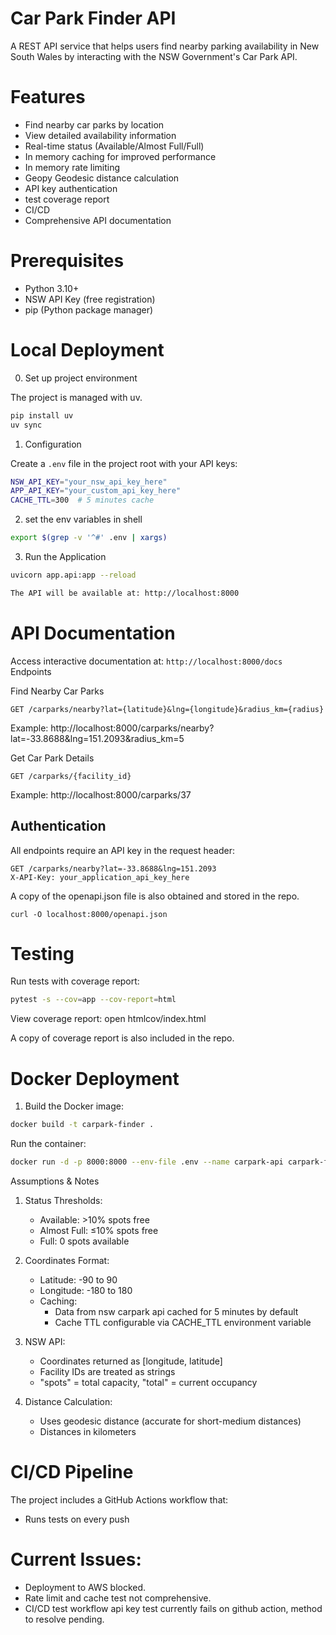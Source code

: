 # Car Park Finder API

A REST API service that helps users find nearby parking availability in New South Wales by interacting with the NSW Government's Car Park API.

# Features

- Find nearby car parks by location
- View detailed availability information
- Real-time status (Available/Almost Full/Full)
- In memory caching for improved performance
- In memory rate limiting
- Geopy Geodesic distance calculation
- API key authentication
- test coverage report
- CI/CD
- Comprehensive API documentation

# Prerequisites

- Python 3.10+
- NSW API Key (free registration)
- pip (Python package manager)


# Local Deployment
0. Set up project environment

The project is managed with uv.
```bash
pip install uv
uv sync
```

1. Configuration

Create a `.env` file in the project root with your API keys:

```bash
NSW_API_KEY="your_nsw_api_key_here"
APP_API_KEY="your_custom_api_key_here"
CACHE_TTL=300  # 5 minutes cache
```
2. set the env variables in shell 
```bash
export $(grep -v '^#' .env | xargs)
```

3. Run the Application
```bash
uvicorn app.api:app --reload

The API will be available at: http://localhost:8000
```
# API Documentation

Access interactive documentation at: `http://localhost:8000/docs` 
Endpoints

Find Nearby Car Parks

```
GET /carparks/nearby?lat={latitude}&lng={longitude}&radius_km={radius}
```
Example: http://localhost:8000/carparks/nearby?lat=-33.8688&lng=151.2093&radius_km=5

Get Car Park Details
```
GET /carparks/{facility_id}
```
Example: http://localhost:8000/carparks/37


## Authentication

All endpoints require an API key in the request header:
```
GET /carparks/nearby?lat=-33.8688&lng=151.2093
X-API-Key: your_application_api_key_here
```

A copy of the openapi.json file is also obtained and stored in the repo.
```
curl -O localhost:8000/openapi.json
```

# Testing

Run tests with coverage report:
```bash
pytest -s --cov=app --cov-report=html
```

View coverage report: open htmlcov/index.html

A copy of coverage report is also included in the repo.

# Docker Deployment


1. Build the Docker image:
```bash
docker build -t carpark-finder .
```

Run the container:
```bash
docker run -d -p 8000:8000 --env-file .env --name carpark-api carpark-finder
```
Assumptions & Notes

1. Status Thresholds:
   - Available: >10% spots free
   - Almost Full: ≤10% spots free
   - Full: 0 spots available

2. Coordinates Format:
   - Latitude: -90 to 90
   - Longitude: -180 to 180
   - Caching:
     - Data from nsw carpark api cached for 5 minutes by default
     - Cache TTL configurable via CACHE_TTL environment variable

3. NSW API:
   - Coordinates returned as [longitude, latitude]
   - Facility IDs are treated as strings
   - "spots" = total capacity, "total" = current occupancy

4. Distance Calculation:
   - Uses geodesic distance (accurate for short-medium distances)
   - Distances in kilometers

# CI/CD Pipeline

The project includes a GitHub Actions workflow that:
- Runs tests on every push

# Current Issues:
- Deployment to AWS blocked.
- Rate limit and cache test not comprehensive.
- CI/CD test workflow api key test currently fails on github action, method to resolve pending.